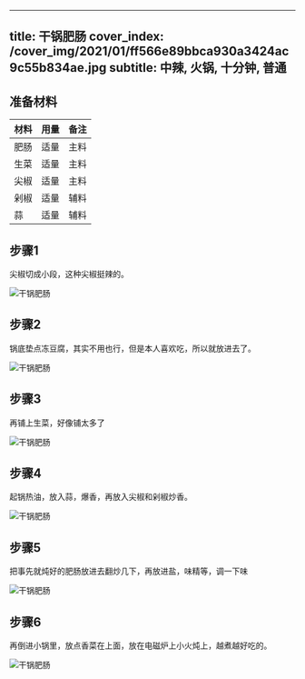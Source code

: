 
---
title: 干锅肥肠
cover_index: /cover_img/2021/01/ff566e89bbca930a3424ac9c55b834ae.jpg
subtitle: 中辣, 火锅, 十分钟, 普通
---

## 准备材料

| 材料     | 用量 | 备注|
| ------- | ----- | --- |
| 肥肠 | 适量| 主料 |
| 生菜 | 适量| 主料 |
| 尖椒 | 适量| 主料 |
| 剁椒 | 适量| 辅料 |
| 蒜 | 适量| 辅料 |

## 步骤1

尖椒切成小段，这种尖椒挺辣的。

![干锅肥肠](https://i8.meishichina.com/attachment/recipe/201001/201001161744545.JPG?x-oss-process=style/p320) 

## 步骤2

锅底垫点冻豆腐，其实不用也行，但是本人喜欢吃，所以就放进去了。

![干锅肥肠](https://i8.meishichina.com/attachment/recipe/201001/201001161750218.JPG?x-oss-process=style/p320) 

## 步骤3

再铺上生菜，好像铺太多了

![干锅肥肠](https://i8.meishichina.com/attachment/recipe/201001/201001161754070.JPG?x-oss-process=style/p320) 

## 步骤4

起锅热油，放入蒜，爆香，再放入尖椒和剁椒炒香。

![干锅肥肠](https://i8.meishichina.com/attachment/recipe/201001/201001161800301.JPG?x-oss-process=style/p320) 

## 步骤5

把事先就炖好的肥肠放进去翻炒几下，再放进盐，味精等，调一下味

![干锅肥肠](https://i8.meishichina.com/attachment/recipe/201001/201001161807285.JPG?x-oss-process=style/p320) 

## 步骤6

再倒进小锅里，放点香菜在上面，放在电磁炉上小火炖上，越煮越好吃的。

![干锅肥肠](https://i8.meishichina.com/attachment/recipe/201001/201001161813421.JPG?x-oss-process=style/p320) 

